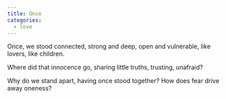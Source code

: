 ```yaml
---
title: Once
categories:
  - love
---
```


Once,
we stood
connected,
strong and deep,
open and vulnerable,
like lovers,
like children.

Where did that
innocence go,
sharing little truths,
trusting,
unafraid?

Why do we stand apart,
having once
stood together?
How does fear
drive away
oneness?

